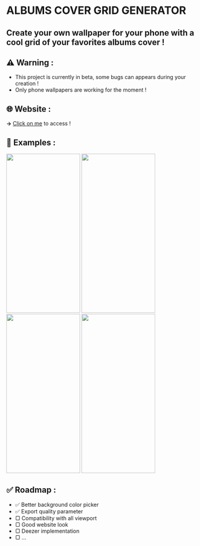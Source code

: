# ALBUMS COVER GRID GENERATOR

## Create your own wallpaper for your phone with a cool grid of your favorites albums cover !


## ⚠️ **Warning** :
  - This project is currently in beta, some bugs can appears during your creation !
  - Only phone wallpapers are working for the moment !

## 🌐 **Website** :
  **→** [Click on me](https://aube33.github.io/) to access !

## 📱 **Examples** :
<img src="https://github.com/Aube33/Aube33.github.io/blob/main/illustrations/gridcover.png?raw=true" width="195" height="422"/>
<img src="https://github.com/Aube33/Aube33.github.io/blob/main/illustrations/gridcover-2.png?raw=true" width="195" height="422"/>
<img src="https://github.com/Aube33/Aube33.github.io/blob/main/illustrations/gridcover-3.png?raw=true" width="195" height="422"/>
<img src="https://github.com/Aube33/Aube33.github.io/blob/main/illustrations/gridcover-4.png?raw=true" width="195" height="422"/>

## ✅ **Roadmap** :
  - ✅ Better background color picker
  - ✅ Export quality parameter
  - ▢ Compatibility with all viewport
  - ▢ Good website look
  - ▢ Deezer implementation
  - ▢ ...
